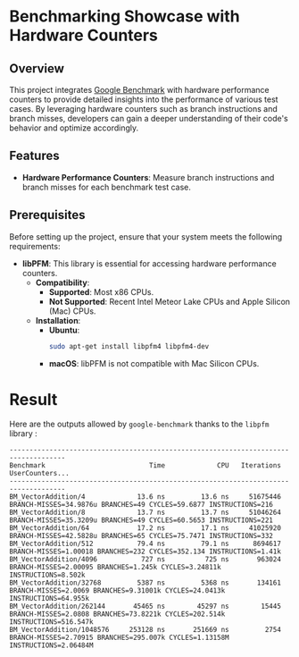 # Benchmarking Showcase with Hardware Counters

## Overview

This project integrates [Google Benchmark](https://github.com/google/benchmark) with hardware performance counters to provide detailed insights into the performance of various test cases. By leveraging hardware counters such as branch instructions and branch misses, developers can gain a deeper understanding of their code's behavior and optimize accordingly.

## Features

- **Hardware Performance Counters**: Measure branch instructions and branch misses for each benchmark test case.

## Prerequisites

Before setting up the project, ensure that your system meets the following requirements:

- **libPFM**: This library is essential for accessing hardware performance counters.
  - **Compatibility**: 
    - **Supported**: Most x86 CPUs.
    - **Not Supported**: Recent Intel Meteor Lake CPUs and Apple Silicon (Mac) CPUs.
  - **Installation**:
    - **Ubuntu**:
      ```bash
      sudo apt-get install libpfm4 libpfm4-dev
      ```
    - **macOS**: libPFM is not compatible with Mac Silicon CPUs.

# Result
Here are the outputs allowed by `google-benchmark` thanks to the `libpfm` library : 
```
------------------------------------------------------------------------------------
Benchmark                          Time             CPU   Iterations UserCounters...
------------------------------------------------------------------------------------
BM_VectorAddition/4             13.6 ns         13.6 ns     51675446 BRANCH-MISSES=34.9876u BRANCHES=49 CYCLES=59.6877 INSTRUCTIONS=216
BM_VectorAddition/8             13.7 ns         13.7 ns     51046264 BRANCH-MISSES=35.3209u BRANCHES=49 CYCLES=60.5653 INSTRUCTIONS=221
BM_VectorAddition/64            17.2 ns         17.1 ns     41025920 BRANCH-MISSES=42.5828u BRANCHES=65 CYCLES=75.7471 INSTRUCTIONS=332
BM_VectorAddition/512           79.4 ns         79.1 ns      8694617 BRANCH-MISSES=1.00018 BRANCHES=232 CYCLES=352.134 INSTRUCTIONS=1.41k
BM_VectorAddition/4096           727 ns          725 ns       963024 BRANCH-MISSES=2.00095 BRANCHES=1.245k CYCLES=3.24811k INSTRUCTIONS=8.502k
BM_VectorAddition/32768         5387 ns         5368 ns       134161 BRANCH-MISSES=2.0069 BRANCHES=9.31001k CYCLES=24.0413k INSTRUCTIONS=64.955k
BM_VectorAddition/262144       45465 ns        45297 ns        15445 BRANCH-MISSES=2.0808 BRANCHES=73.8221k CYCLES=202.514k INSTRUCTIONS=516.547k
BM_VectorAddition/1048576     253128 ns       251669 ns         2754 BRANCH-MISSES=2.70915 BRANCHES=295.007k CYCLES=1.13158M INSTRUCTIONS=2.06484M
```
